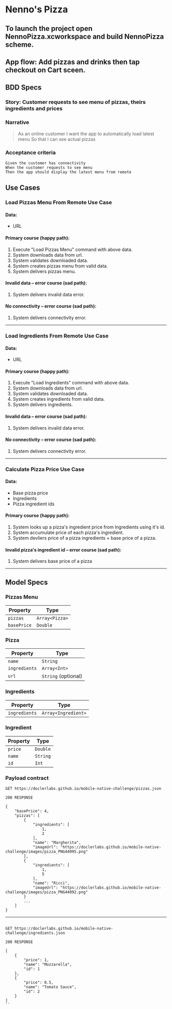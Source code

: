 #  Nenno's Pizza

## To launch the project open NennoPizza.xcworkspace and build NennoPizza scheme.

## App flow: Add pizzas and drinks then tap checkout on Cart sceen.

## BDD Specs

### Story: Customer requests to see menu of pizzas, theirs ingredients and prices

### Narrative

> As an online customer
I want the app to automatically load latest menu
So that I can see actual pizzas

### Acceptance criteria

```
Given the customer has connectivity
When the customer requests to see menu
Then the app should display the latest menu from remote
```

## Use Cases

### Load Pizzas Menu From Remote Use Case

#### Data:
- URL

#### Primary course (happy path): 
1. Execute "Load Pizzas Menu" command with above data.
2. System downloads data from url.
3. System validates downloaded data.
4. System creates pizzas menu from valid data.
5. System delivers pizzas menu.

#### Invalid data – error course (sad path):
1. System delivers invalid data error.

#### No connectivity – error course (sad path):
1. System delivers connectivity error.

---

### Load Ingredients From Remote Use Case

#### Data:
- URL

#### Primary course (happy path): 
1. Execute "Load Ingredients" command with above data.
2. System downloads data from url.
3. System validates downloaded data.
4. System creates ingredients from valid data.
5. System delivers ingredients.

#### Invalid data – error course (sad path):
1. System delivers invalid data error.

#### No connectivity – error course (sad path):
1. System delivers connectivity error.

---

### Calculate Pizza Price Use Case

#### Data:
- Base pizza price
- Ingredients
- Pizza ingredient ids

#### Primary course (happy path): 
1. System looks up a pizza's ingredient price from Ingredients using it's id.
2. System accumulate price of each pizza's ingredient.
3. System devliers price of a pizza ingredients + base price of a pizza.

#### Invalid pizza's ingredient id – error course (sad path):
1. System delivers base price of a pizza

---

## Model Specs

### Pizzas Menu

| Property      | Type                |
|---------------|---------------------|
| `pizzas`      | `Array<Pizza>`      |
| `basePrice`   | `Double`            |

### Pizza

| Property      | Type                |
|---------------|---------------------|
| `name`        | `String`            |
| `ingredients` | `Array<Int>`        |
| `url`         | `String` (optional) |

### Ingredients

| Property      | Type                |
|---------------|---------------------|
| `ingredients` | `Array<Ingredient>` |

### Ingredient

| Property      | Type                |
|---------------|---------------------|
| `price`       | `Double`            |
| `name`        | `String`            |
| `id`          | `Int`               |



### Payload contract

```
GET https://doclerlabs.github.io/mobile-native-challenge/pizzas.json

200 RESPONSE

{
    "basePrice": 4,
    "pizzas": [
        {
            "ingredients": [
                1,
                2
            ],
            "name": "Margherita",
            "imageUrl": "https://doclerlabs.github.io/mobile-native-challenge/images/pizza_PNG44095.png"
        },
        {
            "ingredients": [
                1,
                5
            ],
            "name": "Ricci",
            "imageUrl": "https://doclerlabs.github.io/mobile-native-challenge/images/pizza_PNG44092.png"
        }
        ...
    ]
}
```

---

```

GET https://doclerlabs.github.io/mobile-native-challenge/ingredients.json

200 RESPONSE

[
    {
        "price": 1,
        "name": "Mozzarella",
        "id": 1
    },
    {
        "price": 0.5,
        "name": "Tomato Sauce",
        "id": 2
    }
]
``
